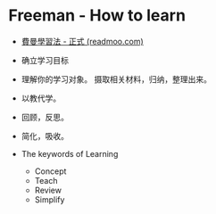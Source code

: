 # Freeman - How to learn

- [費曼學習法 - 正式 (readmoo.com)](https://new-read.readmoo.com/mooreader/210198013000101)
- 确立学习目标
- 理解你的学习对象。 摄取相关材料，归纳，整理出来。
- 以教代学。
- 回顾，反思。
- 简化，吸收。

- The keywords of Learning
  - Concept
  - Teach
  - Review
  - Simplify
